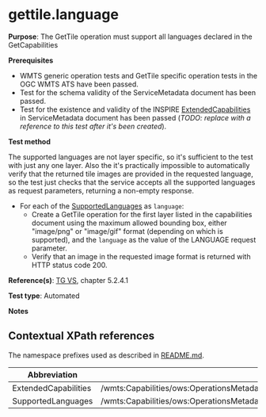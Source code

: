 # gettile.language

**Purpose**: The GetTile operation must support all languages declared in the GetCapabilities

**Prerequisites**

* WMTS generic operation tests and GetTile specific operation tests in the OGC WMTS ATS have been passed.
* Test for the schema validity of the ServiceMetadata document has been passed.
* Test for the existence and validity of the INSPIRE [ExtendedCapabilities](#extendedCapabilities) in ServiceMetadata document has been passed (*TODO: replace with a reference to this test after it's been created*).

**Test method**

The supported languages are not layer specific, so it's sufficient to the test with just any one layer. Also the it's
practically impossible to automatically verify that the returned tile images are provided in the requested language, so
the test just checks that the service accepts all the supported languages as request parameters, returning a non-empty
response.

* For each of the [SupportedLanguages](#supportedLanguages) as `language`:
  * Create a GetTile operation for the first layer listed in the capabilities document using the maximum allowed bounding box, either "image/png" or "image/gif" format (depending on which is supported), and the `language` as the value of the LANGUAGE request parameter.
  * Verify that an image in the requested image format is returned with HTTP status code 200.

**Reference(s)**: [TG VS](README.md#ref_TG_VS), chapter 5.2.4.1

**Test type**: Automated

**Notes**

## Contextual XPath references

The namespace prefixes used as described in [README.md](README.md#namespaces).

Abbreviation                                               |  XPath expression
---------------------------------------------------------- | -------------------------------------------------------------------------
ExtendedCapabilities <a name="extendedCapabilities"></a>   | /wmts:Capabilities/ows:OperationsMetadata/inspire_vs:ExtendedCapabilities
SupportedLanguages <a name="supportedLanguages"></a>   | /wmts:Capabilities/ows:OperationsMetadata/inspire_vs:ExtendedCapabilities/inspire_common:SupportedLanguages/inspire_common:SupportedLanguage
